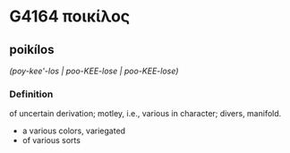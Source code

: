 # G4164 ποικίλος

## poikílos

_(poy-kee'-los | poo-KEE-lose | poo-KEE-lose)_

### Definition

of uncertain derivation; motley, i.e., various in character; divers, manifold.

- a various colors, variegated
- of various sorts

